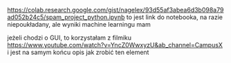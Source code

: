 https://colab.research.google.com/gist/nagelex/93d55af3abea6d3b098a79ad052b24c5/spam_project_python.ipynb 
to jest link do notebooka, na razie niepoukładany, ale wyniki machine learningu mam

jeżeli chodzi o GUI, to korzystałam z filmiku https://www.youtube.com/watch?v=YncZ0WwxyzU&ab_channel=CampusX i jest na samym końcu opis jak zrobić ten element
